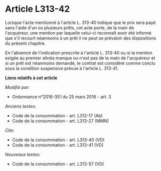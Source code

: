 # Article L313-42

Lorsque l'acte mentionné à l'article L. 313-40 indique que le prix sera payé sans l'aide d'un ou plusieurs prêts, cet acte
porte, de la main de l'acquéreur, une mention par laquelle celui-ci reconnaît avoir été informé que s'il recourt néanmoins à
un prêt il ne peut se prévaloir des dispositions du présent chapitre. 

En l'absence de l'indication prescrite à l'article L. 313-40 ou si la mention exigée au premier alinéa manque ou n'est pas de
la main de l'acquéreur et si un prêt est néanmoins demandé, le contrat est considéré comme conclu sous la condition
suspensive prévue à l'article L. 313-41.

**Liens relatifs à cet article**

_Modifié par_:

  - Ordonnance n°2016-351 du 25 mars 2016 - art. 3

_Anciens textes_:

  - Code de la consommation - art. L312-17 (Ab)
  - Code de la consommation - art. L313-27 (MMN)

_Cite_:

  - Code de la consommation - art. L313-40 (VD)
  - Code de la consommation - art. L313-41 (VD)

_Nouveaux textes_:

  - Code de la consommation - art. L313-57 (VD)
